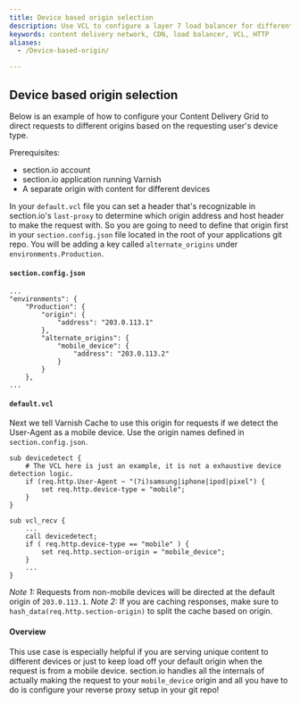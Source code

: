 ```yaml
---
title: Device based origin selection
description: Use VCL to configure a layer 7 load balancer for different devices.
keywords: content delivery network, CDN, load balancer, VCL, HTTP
aliases:
  - /Device-based-origin/

---
```


## Device based origin selection
Below is an example of how to configure your Content Delivery Grid to direct requests to different origins based on the requesting user's device type.

Prerequisites:

* section.io account
* section.io application running Varnish
* A separate origin with content for different devices

In your `default.vcl` file you can set a header that's recognizable in section.io's `last-proxy` to determine which origin address and host header to make the request with. So you are going to need to define that origin first in your `section.config.json` file located in the root of your applications git repo. You will be adding a key called `alternate_origins` under `environments.Production`.

#### `section.config.json`

    ...
    "environments": {
        "Production": {
            "origin": {
                "address": "203.0.113.1"
            },
            "alternate_origins": {
                "mobile_device": {
                    "address": "203.0.113.2"
                }
            }           
        },
    ...

#### `default.vcl`

Next we tell Varnish Cache to use this origin for requests if we detect the User-Agent as a mobile device. Use the origin names defined in `section.config.json`.

    sub devicedetect {
        # The VCL here is just an example, it is not a exhaustive device detection logic.
        if (req.http.User-Agent ~ "(?i)samsung|iphone|ipod|pixel") {
            set req.http.device-type = "mobile";
        }
    }

    sub vcl_recv {
        ...
        call devicedetect;
        if ( req.http.device-type == "mobile" ) {
            set req.http.section-origin = "mobile_device";
        }
        ...
    }

*Note 1:* Requests from non-mobile devices will be directed at the default origin of `203.0.113.1`.
*Note 2:* If you are caching responses, make sure to `hash_data(req.http.section-origin)` to split the cache based on origin.

#### Overview

This use case is especially helpful if you are serving unique content to different devices or just to keep load off your default origin when the request is from a mobile device. section.io handles all the internals of actually making the request to your `mobile_device` origin and all you have to do is configure your reverse proxy setup in your git repo!
